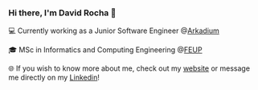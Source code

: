 ### Hi there, I'm David Rocha 👋

💻 Currently working as a Junior Software Engineer @[Arkadium](https://arkadium.com)

🎓 MSc in Informatics and Computing Engineering @[FEUP](https://sigarra.up.pt/feup/pt/web_page.inicial) 

🌐 If you wish to know more about me, check out my [website](https://davidrocha9.github.io) or message me directly on my [Linkedin](https://www.linkedin.com/in/josedavidrocha/)!

